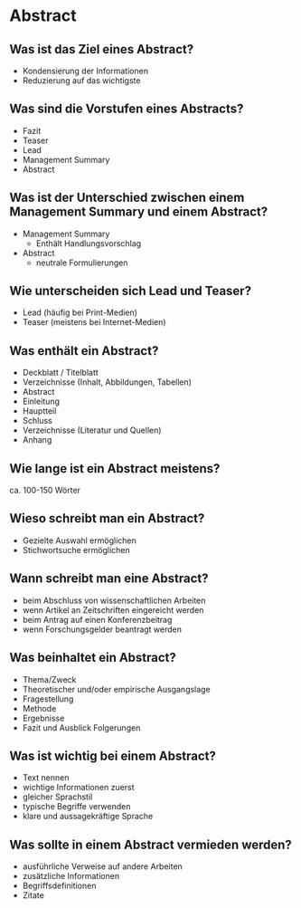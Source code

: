 # Abstract

## Was ist das Ziel eines Abstract?
* Kondensierung der Informationen
* Reduzierung auf das wichtigste

## Was sind die Vorstufen eines Abstracts?
* Fazit
* Teaser
* Lead
* Management Summary
* Abstract

## Was ist der Unterschied zwischen einem Management Summary und einem Abstract?
* Management Summary
    * Enthält Handlungsvorschlag
* Abstract
    * neutrale Formulierungen

## Wie unterscheiden sich Lead und Teaser?
* Lead (häufig bei Print-Medien)
* Teaser (meistens bei Internet-Medien)

## Was enthält ein Abstract?
* Deckblatt / Titelblatt
* Verzeichnisse (Inhalt, Abbildungen, Tabellen)
* Abstract
* Einleitung
* Hauptteil
* Schluss
* Verzeichnisse (Literatur und Quellen)
* Anhang

## Wie lange ist ein Abstract meistens?
ca. 100-150 Wörter

## Wieso schreibt man ein Abstract?
* Gezielte Auswahl ermöglichen 
* Stichwortsuche ermöglichen

## Wann schreibt man eine Abstract?
* beim Abschluss von wissenschaftlichen Arbeiten
* wenn Artikel an Zeitschriften eingereicht werden
* beim Antrag auf einen Konferenzbeitrag
* wenn Forschungsgelder beantragt werden

## Was beinhaltet ein Abstract?
* Thema/Zweck
* Theoretischer und/oder empirische Ausgangslage
* Fragestellung
* Methode
* Ergebnisse
* Fazit und Ausblick Folgerungen

## Was ist wichtig bei einem Abstract?
* Text nennen
* wichtige Informationen zuerst
* gleicher Sprachstil
* typische Begriffe verwenden
* klare und aussagekräftige Sprache

## Was sollte in einem Abstract vermieden werden?
* ausführliche Verweise auf andere Arbeiten
* zusätzliche Informationen
* Begriffsdefinitionen
* Zitate

